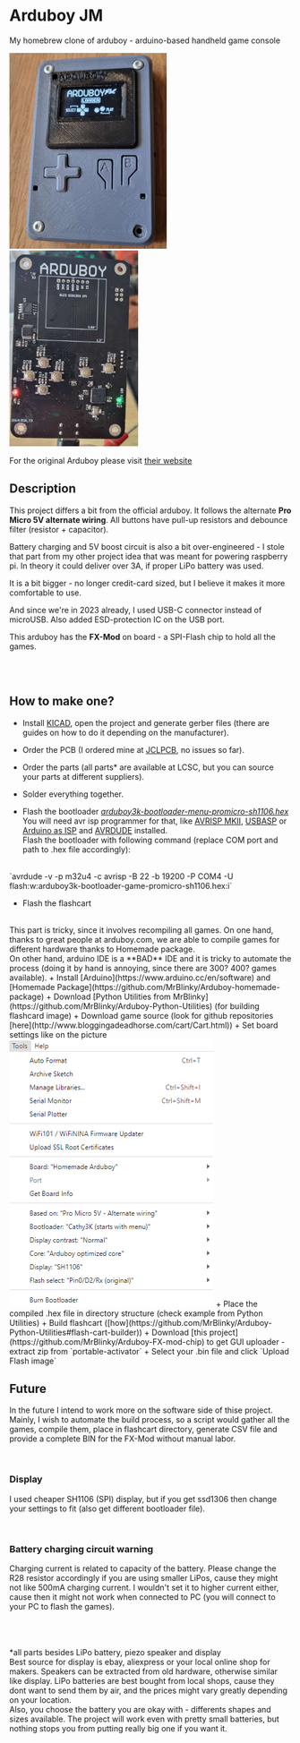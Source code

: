 # Arduboy JM
My homebrew clone of arduboy - arduino-based handheld game console


<img src="pic1.jpg" height=350>
<img src="pic2.jpg" height=350>

For the original Arduboy please visit [their website](https://www.arduboy.com/)
<br/>

## Description
This project differs a bit from the official arduboy. 
It follows the alternate **Pro Micro 5V alternate wiring**.
All buttons have pull-up resistors and debounce filter (resistor + capacitor).

Battery charging and 5V boost circuit is also a bit over-engineered - I stole that part from my other project idea that was meant for powering raspberry pi.
In theory it could deliver over 3A, if proper LiPo battery was used. 

It is a bit bigger - no longer credit-card sized, but I believe it makes it more comfortable to use. 

And since we're in 2023 already, I used USB-C connector instead of microUSB.
Also added ESD-protection IC on the USB port. 

This arduboy has the **FX-Mod** on board - a SPI-Flash chip to hold all the games.

<br/><br/>
## How to make one?
+ Install [KICAD](https://www.kicad.org/), open the project and generate gerber files (there are guides on how to do it depending on the manufacturer).

+ Order the PCB (I ordered mine at [JCLPCB](https://jlcpcb.com/), no issues so far).

+ Order the parts (all parts* are available at LCSC, but you can source your parts at different suppliers).

+ Solder everything together.

+ Flash the bootloader [*arduboy3k-bootloader-menu-promicro-sh1106.hex*](https://github.com/MrBlinky/cathy3k/tree/main/cathy3k)
<br/>You will need avr isp programmer for that, like [AVRISP MKII](https://www.microchip.com/en-us/development-tool/ATAVRISP2), [USBASP](https://www.fischl.de/usbasp/) or [Arduino as ISP](https://docs.arduino.cc/built-in-examples/arduino-isp/ArduinoISP) and [AVRDUDE](https://github.com/mariusgreuel/avrdude/releases) installed.
<br/>Flash the bootloader with following command (replace COM port and path to .hex file accordingly):
<br/>
`avrdude -v -p m32u4 -c avrisp -B 22 -b 19200 -P COM4 -U flash:w:arduboy3k-bootloader-game-promicro-sh1106.hex:i`

+ Flash the flashcart 
<br/>
This part is tricky, since it involves recompiling all games. On one hand, thanks to great people at arduboy.com, we are able to compile games for different hardware thanks to Homemade package.
<br/>
On other hand, arduino IDE is a **BAD** IDE and it is tricky to automate the process (doing it by hand is annoying, since there are 300? 400? games available). 
    + Install [Arduino](https://www.arduino.cc/en/software) and [Homemade Package](https://github.com/MrBlinky/Arduboy-homemade-package)
    + Download [Python Utilities from MrBlinky](https://github.com/MrBlinky/Arduboy-Python-Utilities) (for building flashcard image)
    + Download game source (look for github repositories [here](http://www.bloggingadeadhorse.com/cart/Cart.html))
    + Set board settings like on the picture
    <br/><img src="pic3.png">
    + Place the compiled .hex file in directory structure (check example from Python Utilities)
    + Build flashcart ([how](https://github.com/MrBlinky/Arduboy-Python-Utilities#flash-cart-builder))
    + Download [this project](https://github.com/MrBlinky/Arduboy-FX-mod-chip) to get GUI uploader - extract zip from `portable-activator`
    + Select your .bin file and click `Upload Flash image`

<br/>

## Future
In the future I intend to work more on the software side of thise project.
Mainly, I wish to automate the build process, so a script would gather all the games, compile them, place in flashcart directory, generate CSV file and provide a complete BIN for the FX-Mod without manual labor.

<br/>

### Display
I used cheaper SH1106 (SPI) display, but if you get ssd1306 then change your settings to fit (also get different bootloader file).

<br/>

### Battery charging circuit warning
Charging current is related to capacity of the battery. 
Please change the R28 resistor accordingly if you are using smaller LiPos, cause they might not like 500mA charging current. I wouldn't set it to higher current either, cause then it might not work when connected to PC (you will connect to your PC to flash the games).

<br/><br/><br/>
*all parts besides LiPo battery, piezo speaker and display
<br/>Best source for display is ebay, aliexpress or your local online shop for makers.
Speakers can be extracted from old hardware, otherwise similar like display.
LiPo batteries are best bought from local shops, cause they dont want to send them by air, and the prices might vary greatly depending on your location. 
<br/>
Also, you choose the battery you are okay with - differents shapes and sizes available. The project will work even with pretty small batteries, but nothing stops you from putting really big one if you want it. 
